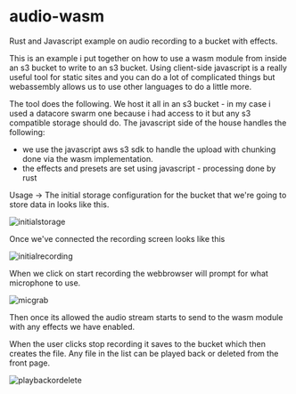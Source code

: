 # audio-wasm
Rust and Javascript example on audio recording to a bucket with effects. 

This is an example i put together on how to use a wasm module from inside an s3 bucket to write to an s3 bucket. 
Using client-side javascript is a really useful tool for static sites and you can do a lot of complicated things but webassembly allows us to use other languages to do a little more. 

The tool does the following. 
We host it all in an s3 bucket - in my case i used a datacore swarm one because i had access to it but any s3 compatible storage should do. 
The javascript side of the house handles the following: 

- we use the javascript aws s3 sdk to handle the upload with chunking done via the wasm implementation. 
- the effects and presets are set using javascript - processing done by rust

Usage -> 
The initial storage configuration for the bucket that we're going to store data in looks like this. 
  
![initialstorage](https://github.com/user-attachments/assets/8524decf-3df8-492d-8b4f-6489c771f235)

Once we've connected the recording screen looks like this

![initialrecording](https://github.com/user-attachments/assets/05ff2dac-55f8-46ad-9b9b-5fd637e22ac8)

When we click on start recording the webbrowser will prompt for what microphone to use. 

![micgrab](https://github.com/user-attachments/assets/6c2efcc6-1413-4804-967f-4a72cc015c6a)

Then once its allowed the audio stream starts to send to the wasm module with any effects we have enabled. 

When the user clicks stop recording it saves to the bucket which then creates the file. 
Any file in the list can be played back or deleted from the front page. 

![playbackordelete](https://github.com/user-attachments/assets/5a3c00f9-f364-4590-85c5-48060a137e61)


